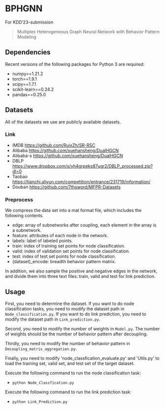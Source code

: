 # BPHGNN
For KDD‘23-submission
> Multiplex Heterogeneous Graph Neural Network with Behavior Pattern Modeling

## Dependencies
Recent versions of the following packages for Python 3 are required:
* numpy==1.21.2
* torch==1.9.1
* scipy==1.7.1
* scikit-learn==0.24.2
* pandas==0.25.0

## Datasets
All of the datasets we use are publicly available datasets.
### Link
* IMDB https://github.com/RuixZh/SR-RSC
* Alibaba https://github.com/xuehansheng/DualHGCN
* Alibaba-s https://github.com/xuehansheng/DualHGCN
* DBLP https://www.dropbox.com/s/yh4grpeks87ugr2/DBLP_processed.zip?dl=0
* Taobao https://tianchi.aliyun.com/competition/entrance/231719/information/
* Douban https://github.com/7thsword/MFPR-Datasets

### Preprocess
We compress the data set into a mat format file, which includes the following contents.
* edge: array of subnetworks after coupling, each element in the array is a subnetwork.
* feature: attributes of each node in the network.
* labels: label of labeled points.
* train: index of training set points for node classification. 
* valid: index of validation set points for node classification.
* test: index of test set points for node classification.
* (dataset)_encode: breadth behavior pattern matrix.

In addition, we also sample the positive and negative edges in the network, and divide them into three text files: train, valid and test for link prediction.

## Usage
First, you need to determine the dataset. If you want to do node classification tasks, you need to modify the dataset path in `Node_classification.py`. If you want to do link prediction, you need to modify the dataset path in `Link_prediction.py`.

Second, you need to modify the number of weights in `Model.py`. The number of weights should be the number of behavior pattern after decoupling.

Thirdly, you need to modify  the number of behavior pattern in `Decoupling_matrix_aggregation.py`.

Finally, you need to modify 'node_classfication_evaluate.py' and 'Utils.py' to load the training set, valid set, and test set of the target dataset.

Execute the following command to run the node classification task:

* `python Node_Classfication.py`

Execute the following command to run the link prediction task:

* `python Link_Prediction.py`

